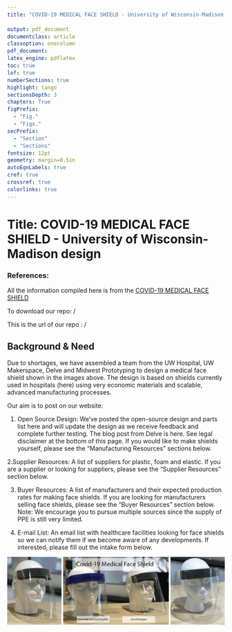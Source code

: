 ```yaml
---
title: "COVID-19 MEDICAL FACE SHIELD - University of Wisconsin-Madison design"

output: pdf_document
documentclass: article
classoption: onecolumn
pdf_document:
latex_engine: pdflatex
toc: true
lof: true
numberSections: true
highlight: tango
sectionsDepth: 3
chapters: True
figPrefix:
  - "Fig."
  - "Figs."
secPrefix:
  - "Section"
  - "Sections"
fontsize: 12pt
geometry: margin=0.5in
autoEqnLabels: true
cref: true
crossref: true
colorlinks: true
---
```


# Title: COVID-19 MEDICAL FACE SHIELD - University of Wisconsin-Madison design

### References: 

All the information compiled here is from the [COVID-19 MEDICAL FACE SHIELD](https://making.engr.wisc.edu/shield/)

To download our repo: /



This is the url of our repo : /

## Background & Need

Due to shortages, we have assembled a team from the UW Hospital, UW Makerspace, Delve and Midwest Prototyping to design a medical face shield shown in the images above. The design is based on shields currently used in hospitals (here) using very economic materials and scalable, advanced manufacturing processes.

Our aim is to post on our website:

1. Open Source Design: We’ve posted the open-source design and parts list here and will update the design as we receive feedback and complete further testing. The blog post from Delve is here. See legal disclaimer at the bottom of this page. If you would like to make shields yourself, please see the “Manufacturing Resources” sections below.

2.Supplier Resources: A list of suppliers for plastic, foam and elastic. If you are a supplier or looking for suppliers, please see the “Supplier Resources” section below.

3. Buyer Resources: A list of manufacturers and their expected production rates for making face shields. If you are looking for manufacturers selling face shields, please see the “Buyer Resources” section below. Note: We encourage you to pursue multiple sources since the supply of PPE is still very limited.

4. E-mail List: An email list with healthcare facilities looking for face shields so we can notify them if we become aware of any developments. If interested, please fill out the intake form below.


![COVID-19 MEDICAL FACE SHIELD](../img/current-used-by-hospitals-and-our-prototype.png)



